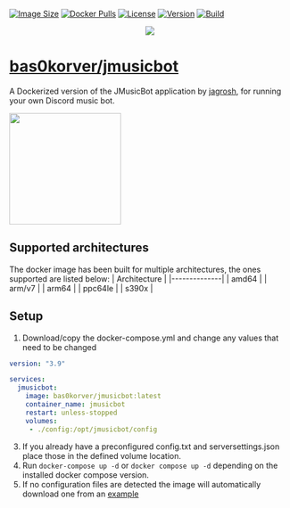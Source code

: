 [![Image Size](https://img.shields.io/docker/image-size/the0doctor/jmusicbot?sort=semver&style=for-the-badge)](https://hub.docker.com/layers/bas0korver/jmusicbot/latest/images/sha256-bafec6548786c0ea50fdd10f4b05224264fdbaf1951a4ae01c5dbbd3337696f2?context=explore)
[![Docker Pulls](https://img.shields.io/docker/pulls/bas0korver/jmusicbot?style=for-the-badge)](https://hub.docker.com/r/bas0korver/jmusicbot)
[![License](https://img.shields.io/github/license/Bas-Korver/docker-jmusicbot?style=for-the-badge)](https://github.com/Bas-Korver/docker-jmusicbot/blob/master/LICENSE)
[![Version](https://img.shields.io/docker/v/bas0korver/jmusicbot?sort=semver&style=for-the-badge)](https://hub.docker.com/layers/bas0korver/jmusicbot/latest/images/sha256-bafec6548786c0ea50fdd10f4b05224264fdbaf1951a4ae01c5dbbd3337696f2?context=explore)
[![Build](https://img.shields.io/github/workflow/status/Bas-Korver/docker-jmusicbot/Build%20Docker%20image%20latest%20version?style=for-the-badge)](https://github.com/Bas-Korver/docker-jmusicbot/actions/workflows/docker-build-image.yml)
<p align="center">    
  <a href="https://www.codefactor.io/repository/github/bas-korver/docker-jmusicbot"><img src=https://www.codefactor.io/repository/github/bas-korver/docker-jmusicbot/badge?style=for-the-badge></a>
</p>

# [bas0korver/jmusicbot](https://hub.docker.com/repository/docker/bas0korver/jmusicbot)
A Dockerized version of the JMusicBot application by [jagrosh](https://github.com/jagrosh/MusicBot), for running your own Discord music bot.

<img src="https://i.imgur.com/zrE80HY.png" height="200" width="200">

## Supported architectures
The docker image has been built for multiple architectures, the ones supported are listed below:
| Architecture |
|--------------|
| amd64        |
| arm/v7       |
| arm64        |
| ppc64le      |
| s390x        |

## Setup
1. Download/copy the docker-compose.yml and change any values that need to be changed
```yml
version: "3.9"

services:
  jmusicbot:
    image: bas0korver/jmusicbot:latest
    container_name: jmusicbot
    restart: unless-stopped
    volumes:
     - ./config:/opt/jmusicbot/config
```
3. If you already have a preconfigured config.txt and serversettings.json place those in the defined volume location.
4. Run `docker-compose up -d` or `docker compose up -d` depending on the installed docker compose version.
5. If no configuration files are detected the image will automatically download one from an [example](https://github.com/jagrosh/MusicBot/releases/download/0.2.9/config.txt)
